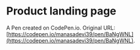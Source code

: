 # Product landing page

A Pen created on CodePen.io. Original URL: [https://codepen.io/manasadevi39/pen/BaNgWNL](https://codepen.io/manasadevi39/pen/BaNgWNL).


